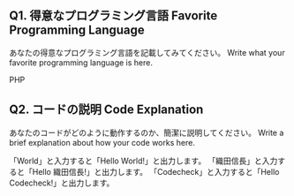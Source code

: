 ## Q1. 得意なプログラミング言語 Favorite Programming Language
あなたの得意なプログラミング言語を記載してみてください。
Write what your favorite programming language is here.

PHP

## Q2. コードの説明 Code Explanation
あなたのコードがどのように動作するのか、簡潔に説明してください。
Write a brief explanation about how your code works here.

「World」と入力すると「Hello World!」と出力します。
「織田信長」と入力すると「Hello 織田信長!」と出力します。
「Codecheck」と入力すると「Hello Codecheck!」と出力します。
